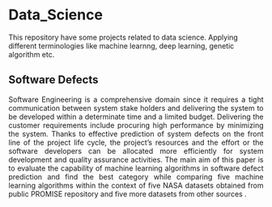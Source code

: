 # Data_Science
This repository have some projects related to data science. Applying different terminologies like machine learnng, deep learning, genetic algorithm etc.

## Software Defects
<p style="text-align:justify">
Software Engineering is a comprehensive domain since it requires a tight communication between system stake holders and delivering the system to be developed within a determinate time and a limited budget. Delivering the customer requirements include procuring high performance by minimizing the system. Thanks to effective prediction of system defects on the front line of the project life cycle, the project’s resources and the effort or the software developers can be allocated more efficiently for system development and quality assurance activities. The main aim of this paper is to evaluate the capability of machine learning algorithms in software defect prediction and find the best category while comparing five machine learning algorithms within the context of five NASA datasets obtained from public PROMISE repository and five more datasets from other sources .
</p>
